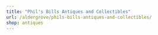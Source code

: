 ```yaml
---
title: "Phil's Bills Antiques and Collectibles"
url: /aldergrove/phils-bills-antiques-and-collectibles/
shop: antiques
---
```

